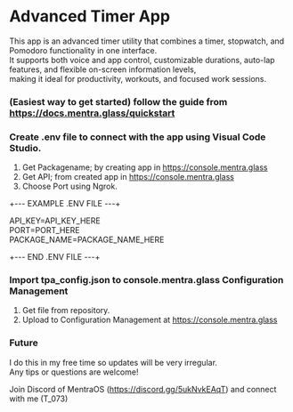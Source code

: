 # Advanced Timer App

This app is an advanced timer utility that combines a timer, stopwatch, and Pomodoro functionality in one interface. <br>
It supports both voice and app control, customizable durations, auto-lap features, and flexible on-screen information levels, <br>
making it ideal for productivity, workouts, and focused work sessions.

### (Easiest way to get started) follow the guide from https://docs.mentra.glass/quickstart

### Create .env file to connect with the app using Visual Code Studio.

1. Get Packagename; by creating app in https://console.mentra.glass
2. Get API; from created app in https://console.mentra.glass
3. Choose Port using Ngrok.

+--- EXAMPLE .ENV FILE ---+

API_KEY=API_KEY_HERE<br>
PORT=PORT_HERE<br>
PACKAGE_NAME=PACKAGE_NAME_HERE

+--- END .ENV FILE ---+

### Import tpa_config.json to console.mentra.glass Configuration Management

1. Get file from repository.
2. Upload to Configuration Management at https://console.mentra.glass

### Future

I do this in my free time so updates will be very irregular. <br>
Any tips or questions are welcome! 

Join Discord of MentraOS (https://discord.gg/5ukNvkEAqT) and connect with me (T_073)






